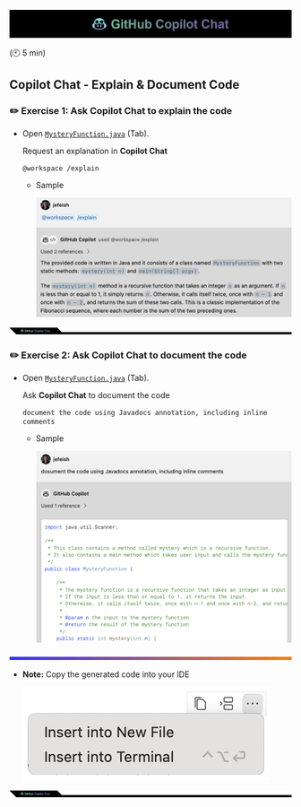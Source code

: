 ![cover](images/copilot-chat-cover-wide.png)

 (:clock10: 5 min)

## Copilot Chat - Explain & Document Code

### :pencil2: Exercise 1: Ask **Copilot Chat** to explain the code

- Open [`MysteryFunction.java`](../sample-code/MysteryFunction.java) (Tab). 

  Request an explanation in **Copilot Chat**

  ```
  @workspace /explain 
  ```

  - Sample

    ![sample](images/explain.png)

![cover](images/copilot-chat-cover-wide-2.png)

### :pencil2: Exercise 2: Ask **Copilot Chat** to document the code

- Open [`MysteryFunction.java`](../sample-code/MysteryFunction.java) (Tab). 

  Ask **Copilot Chat** to document the code

  ```
  document the code using Javadocs annotation, including inline comments
  ```

  - Sample

    ![sample](images/document.png)

![cover](images/copilot-chat-cover-wide-3.png)

- **Note:** Copy the generated code into your IDE

    ![copy](images/vscode-insert-code.png)

![cover](images/copilot-chat-cover-wide-2.png)